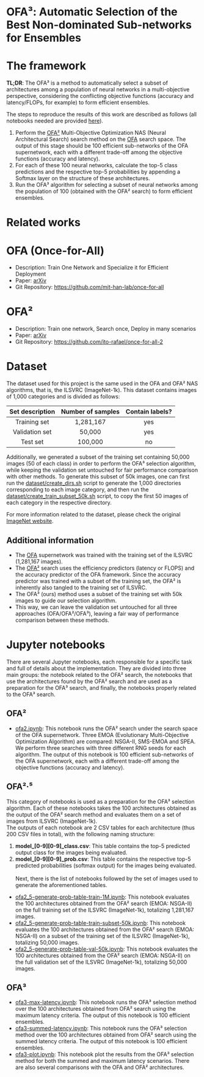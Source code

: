 # OFA³: Automatic Selection of the Best Non-dominated Sub-networks for Ensembles

# The framework

**TL;DR**: The OFA³ is a method to automatically select a subset of architectures among a population of neural networks in a multi-objective perspective, considering the conflicting objective functions (accuracy and latency/FLOPs, for example) to form efficient ensembles.

The steps to reproduce the results of this work are described as follows (all notebooks needed are provided [here](https://github.com/ito-rafael/once-for-all-3/tree/main/jupyter-notebooks)).

1. Perform the [OFA²](https://arxiv.org/abs/2303.13683) Multi-Objective Optimization NAS (Neural Architectural Search) search method on the [OFA](https://arxiv.org/abs/1908.09791) search space. The output of this stage should be 100 efficient sub-networks of the OFA supernetwork, each with a different trade-off among the objective functions (accuracy and latency).
2. For each of these 100 neural networks, calculate the top-5 class predictions and the respective top-5 probabilities by appending a Softmax layer on the structure of these architectures.
3. Run the OFA³ algorithm for selecting a subset of neural networks among the population of 100 (obtained with the OFA² search) to form efficient ensembles.

# Related works

# OFA (Once-for-All)
  - Description: Train One Network and Specialize it for Efficient Deployment
  - Paper: [arXiv](https://arxiv.org/abs/1908.09791)
  - Git Repository: https://github.com/mit-han-lab/once-for-all

# OFA²
  - Description: Train one network, Search once, Deploy in many scenarios
  - Paper: [arXiv](https://arxiv.org/abs/2303.13683)
  - Git Repository: https://github.com/ito-rafael/once-for-all-2

# Dataset

The dataset used for this project is the same used in the OFA and OFA² NAS algorithms, that is, the ILSVRC (ImageNet-1k). This dataset contains images of 1,000 categories and is divided as follows:

| Set description | Number of samples | Contain labels? |
|:---------------:|:-----------------:|:---------------:|
| Training set    | 1,281,167         | yes             |
| Validation set  | 50,000            | yes             |
| Test set        | 100,000           | no              |

Additionally, we generated a subset of the training set containing 50,000 images (50 of each class) in order to perform the OFA³ selection algorithm, while keeping the validation set untouched for fair performance comparison with other methods. To generate this subset of 50k images, one can first run the [<ins>dataset/create_dirs.sh</ins>](https://github.com/ito-rafael/once-for-all-3/blob/main/dataset/create_dirs.sh) script to generate the 1,000 directories corresponding to each image category, and then run the [<ins>dataset/create_train_subset_50k.sh</ins>](https://github.com/ito-rafael/once-for-all-3/blob/main/dataset/create_train_subset_50k.sh) script, to copy the first 50 images of each category in the respective directory.

For more information related to the dataset, please check the original [ImageNet website](https://www.image-net.org/update-mar-11-2021.php).

## Additional information

- The [OFA](https://arxiv.org/abs/1908.09791) supernetwork was trained with the training set of the ILSVRC (1,281,167 images).
- The [OFA²](https://arxiv.org/abs/2303.13683) search uses the efficiency predictors (latency or FLOPS) and the accuracy predictor of the OFA framework. Since the accuracy predictor was trained with a subset of the training set, the OFA² is inherently also tangled to the training set of ILSVRC.
- The OFA³ (ours) method uses a subset of the training set with 50k images to guide our selection algorithm. 
- This way, we can leave the validation set untouched for all three approaches (OFA/OFA²/OFA³), leaving a fair way of performance comparison between these methods.

# Jupyter notebooks
There are several Jupyter notebooks, each responsible for a specific task and full of details about the implementation. They are divided into three main groups: the notebook related to the OFA² search, the notebooks that use the architectures found by the OFA² search and are used as a preparation for the OFA³ search, and finally, the notebooks properly related to the OFA³ search.

## OFA²
- [<ins>ofa2.ipynb</ins>](https://github.com/ito-rafael/once-for-all-3/blob/main/jupyter-notebooks/ofa2.ipynb): This notebook runs the OFA² search under the search space of the OFA supernetwork. Three EMOA (Evolutionary Multi-Objective Optimization Algorithm) are compared: NSGA-II, SMS-EMOA and SPEA. We perform three searches with three different RNG seeds for each algorithm. The output of this notebook is 100 efficient sub-networks of the OFA supernetwork, each with a different trade-off among the objective functions (accuracy and latency).

## OFA²·⁵
This category of notebooks is used as a preparation for the OFA³ selection algorithm. Each of these notebooks takes the 100 architectures obtained as the output of the OFA² search method and evaluates them on a set of images from ILSVRC (ImageNet-1k).
<br>
The outputs of each notebook are 2 CSV tables for each architecture (thus 200 CSV files in total), with the following naming structure:
  1. **model_[0-9][0-9]_class.csv**: This table contains the top-5 predicted output class for the images being evaluated.
  2. **model_[0-9][0-9]_prob.csv**: This table contains the respective top-5 predicted probabilities (softmax output) for the images being evaluated.
<br><br>
Next, there is the list of notebooks followed by the set of images used to generate the aforementioned tables.
- [<ins>ofa2_5-generate-prob-table-train-1M.ipynb</ins>](https://github.com/ito-rafael/once-for-all-3/blob/main/jupyter-notebooks/ofa2_5-generate-prob-table-train-1M.ipynb): This notebook evaluates the 100 architectures obtained from the OFA² search (EMOA: NSGA-II) on the full training set of the ILSVRC (ImageNet-1k), totalizing 1,281,167 images.
- [<ins>ofa2_5-generate-prob-table-train-subset-50k.ipynb</ins>](https://github.com/ito-rafael/once-for-all-3/blob/main/jupyter-notebooks/ofa2_5-generate-prob-table-train-subset-50k.ipynb): This notebook evaluates the 100 architectures obtained from the OFA² search (EMOA: NSGA-II) on a subset of the training set of the ILSVRC (ImageNet-1k), totalizing 50,000 images.
- [<ins>ofa2_5-generate-prob-table-val-50k.ipynb</ins>](https://github.com/ito-rafael/once-for-all-3/blob/main/jupyter-notebooks/ofa2_5-generate-prob-table-val-50k.ipynb): This notebook evaluates the 100 architectures obtained from the OFA² search (EMOA: NSGA-II) on the full validation set of the ILSVRC (ImageNet-1k), totalizing 50,000 images.

## OFA³
- [<ins>ofa3-max-latency.ipynb</ins>](https://github.com/ito-rafael/once-for-all-3/blob/main/jupyter-notebooks/ofa3-max-latency.ipynb): This notebook runs the OFA³ selection method over the 100 architectures obtained from OFA² search using the maximum latency criteria. The output of this notebook is 100 efficient ensembles.
- [<ins>ofa3-summed-latency.ipynb</ins>](https://github.com/ito-rafael/once-for-all-3/blob/main/jupyter-notebooks/ofa3-summed-latency.ipynb): This notebook runs the OFA³ selection method over the 100 architectures obtained from OFA² search using the summed latency criteria. The output of this notebook is 100 efficient ensembles.
- [<ins>ofa3-plot.ipynb</ins>](https://github.com/ito-rafael/once-for-all-3/blob/main/jupyter-notebooks/ofa3.ipynb): This notebook plot the results from the OFA³ selection method for both the summed and maximum latency scenarios. There are also several comparisons with the OFA and OFA² architectures.
